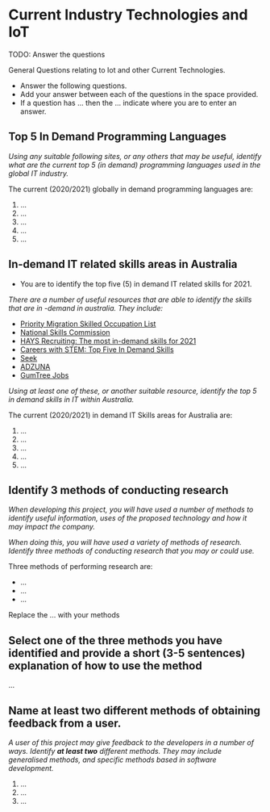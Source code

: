 # Current Industry Technologies and IoT

TODO: Answer the questions

General Questions relating to Iot and other Current Technologies.

- Answer the following questions.
- Add your answer between each of the questions in the space provided.
- If a question has ... then the ... indicate where you are to enter an answer.


## Top 5 In Demand Programming Languages

*Using any suitable following sites, or any others that may be useful, identify what 
are the current top 5 (in demand) programming languages used in the global IT industry.*

The current (2020/2021) globally in demand programming languages are:

1. ...
2. ...
3. ...
4. ...
5. ...


## In-demand IT related skills areas in Australia

* You are to identify the top five (5) in demand IT related skills for 2021.

*There are a number of useful resources that are able to identify the skills that are in 
  -demand in australia. They include:*

* [Priority Migration Skilled Occupation List ](https://immi.homeaffairs.gov.au/visas/employing-and-sponsoring-someone/sponsoring-workers/pmsol)
* [National Skills Commission](https://www.nationalskillscommission.gov.au)
* [HAYS Recruiting: The most in-demand skills for 2021](https://www.hays.com.au/blog/insights/skills-in-demand-2021)
* [Careers with STEM: Top Five In Demand Skills](https://careerswithstem.com.au/top-five-in-demand-skills-in-australia/)
* [Seek](https://www.seek.com.au)
* [ADZUNA](https://www.adzuna.com.au)
* [GumTree Jobs](https://www.gumtree.com.au/s-jobs/perth/c9302l3008303)
  
*Using at least one of these, or another suitable resource, identify the top 5 in demand 
skills in IT within Australia.*

The current (2020/2021) in demand IT Skills areas for Australia are:
1. ...
2. ...
3. ...
4. ...
5. ...

## Identify 3 methods of conducting research

*When developing this project, you will have used a number of methods to identify useful 
information, uses of the proposed technology and how it may impact the company.*

*When doing this, you will have used a variety of methods of research. Identify three
methods of conducting research that you may or could use.*

Three methods of performing research are:
- ...
- ...
- ...

Replace the ... with your methods


## Select one of the three methods you have identified and provide a short (3-5 sentences) explanation of how to use the method 

...


## Name at least two different methods of obtaining feedback from a user.

*A user of this project may give feedback to the developers in a number of ways. 
Identify **at least two** different methods. They may include generalised methods, 
and specific methods based in software development.*

1. ...
2. ...
3. ...
